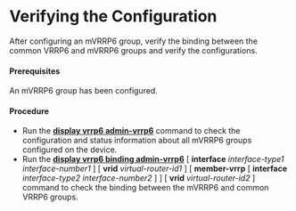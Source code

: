 Verifying the Configuration
===========================

After configuring an mVRRP6 group, verify the binding between the common VRRP6 and mVRRP6 groups and verify the configurations.

#### Prerequisites

An mVRRP6 group has been configured.


#### Procedure

* Run the [**display vrrp6 admin-vrrp6**](cmdqueryname=display+vrrp6+admin-vrrp6) command to check the configuration and status information about all mVRRP6 groups configured on the device.
* Run the [**display vrrp6 binding admin-vrrp6**](cmdqueryname=display+vrrp6+binding+admin-vrrp6) [ **interface** *interface-type1* *interface-number1* ] [ **vrid** *virtual-router-id1* ] [ **member-vrrp** [ **interface** *interface-type2* *interface-number2* ] ] [ **vrid** *virtual-router-id2* ] command to check the binding between the mVRRP6 and common VRRP6 groups.